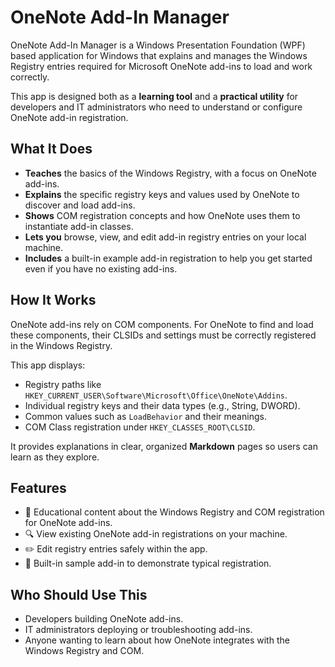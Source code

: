 # OneNote Add-In Manager

OneNote Add-In Manager is a Windows Presentation Foundation (WPF) based
application for Windows that explains and manages the Windows Registry entries
required for Microsoft OneNote add-ins to load and work correctly.

This app is designed both as a **learning tool** and a **practical utility** for
developers and IT administrators who need to understand or configure OneNote
add-in registration.

## What It Does

- **Teaches** the basics of the Windows Registry, with a focus on OneNote
  add-ins.
- **Explains** the specific registry keys and values used by OneNote to discover
  and load add-ins.
- **Shows** COM registration concepts and how OneNote uses them to instantiate
  add-in classes.
- **Lets you** browse, view, and edit add-in registry entries on your local
  machine.
- **Includes** a built-in example add-in registration to help you get started
  even if you have no existing add-ins.

## How It Works

OneNote add-ins rely on COM components. For OneNote to find and load these
components, their CLSIDs and settings must be correctly registered in the
Windows Registry.

This app displays:

- Registry paths like
  `HKEY_CURRENT_USER\Software\Microsoft\Office\OneNote\Addins`.
- Individual registry keys and their data types (e.g., String, DWORD).
- Common values such as `LoadBehavior` and their meanings.
- COM Class registration under `HKEY_CLASSES_ROOT\CLSID`.

It provides explanations in clear, organized **Markdown** pages so users can
learn as they explore.

## Features

- 📖 Educational content about the Windows Registry and COM registration for
  OneNote add-ins.
- 🔍 View existing OneNote add-in registrations on your machine.
- ✏️ Edit registry entries safely within the app.
- 🧭 Built-in sample add-in to demonstrate typical registration.

## Who Should Use This

- Developers building OneNote add-ins.
- IT administrators deploying or troubleshooting add-ins.
- Anyone wanting to learn about how OneNote integrates with the Windows Registry
  and COM.
